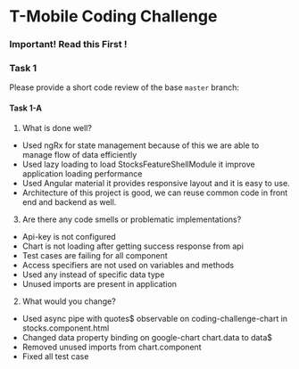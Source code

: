 # T-Mobile Coding Challenge

### Important! Read this First !

### Task 1

Please provide a short code review of the base `master` branch:

#### Task 1-A

1. What is done well?

-  Used ngRx for state management because of this we are able to manage flow of data efficiently
-  Used lazy loading to load StocksFeatureShellModule it improve application loading performance
-  Used Angular material it provides responsive layout and it is easy to use.
-  Architecture of this project is good, we can reuse common code in front end and backend as well.

3. Are there any code smells or problematic implementations?

-  Api-key is not configured
-  Chart is not loading after getting success response from api
-  Test cases are failing for all component
-  Access specifiers are not used on variables and methods
-  Used any instead of specific data type
-  Unused imports are present in application

2. What would you change?

-  Used async pipe with quotes$ observable on coding-challenge-chart in stocks.component.html
-  Changed data property binding on google-chart chart.data to data$
-  Removed unused imports from chart.component
-  Fixed all test case

